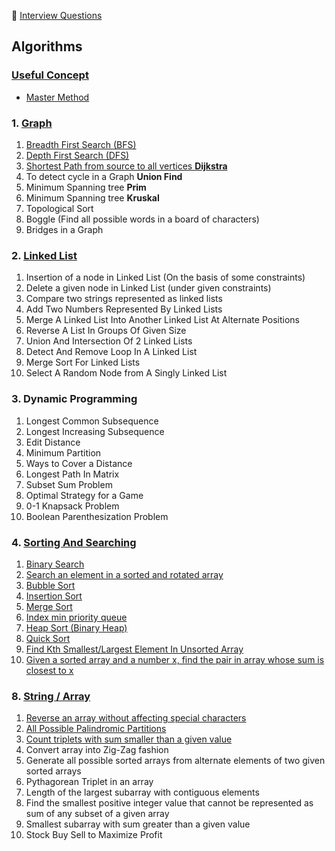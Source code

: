 :palm_tree: [Interview Questions](https://kellylin1115.github.io/interview-questions-blog/)

## Algorithms
### [Useful Concept](basic.md)
* [Master Method](basic.md)

### 1. [Graph](graph.md)
1. [Breadth First Search (BFS)](graph.md)
2. [Depth First Search (DFS)](graph.md)
3. [Shortest Path from source to all vertices **Dijkstra**](graph.md)
4. To detect cycle in a Graph **Union Find**
5. Minimum Spanning tree **Prim** 
6. Minimum Spanning tree **Kruskal** 
7. Topological Sort
8. Boggle (Find all possible words in a board of characters)
9. Bridges in a Graph

### 2. [Linked List](linked-list.md)
1. Insertion of a node in Linked List (On the basis of some constraints)
2. Delete a given node in Linked List (under given constraints)
3. Compare two strings represented as linked lists
4. Add Two Numbers Represented By Linked Lists
5. Merge A Linked List Into Another Linked List At Alternate Positions
6. Reverse A List In Groups Of Given Size
7. Union And Intersection Of 2 Linked Lists
8. Detect And Remove Loop In A Linked List
9. Merge Sort For Linked Lists
10. Select A Random Node from A Singly Linked List

### 3. Dynamic Programming
1. Longest Common Subsequence
2. Longest Increasing Subsequence
3. Edit Distance
4. Minimum Partition
5. Ways to Cover a Distance
6. Longest Path In Matrix
7. Subset Sum Problem
8. Optimal Strategy for a Game
9. 0-1 Knapsack Problem
10. Boolean Parenthesization Problem

### 4. [Sorting And Searching](sorting-searching.md)
1. [Binary Search](sorting-searching.md)
2. [Search an element in a sorted and rotated array](sorting-searching.md)
3. [Bubble Sort](sorting-searching.md)
4. [Insertion Sort](sorting-searching.md)
5. [Merge Sort](sorting-searching.md)
6. [Index min priority queue](sorting-searching.md)
7. [Heap Sort (Binary Heap)](sorting-searching.md)
8. [Quick Sort](sorting-searching.md)
9. [Find Kth Smallest/Largest Element In Unsorted Array](sorting-searching.md)
10. [Given a sorted array and a number x, find the pair in array whose sum is closest to x](sorting-searching.md)

### 8. [String / Array](string-array.md)
1. [Reverse an array without affecting special characters](string-array.md)
2. [All Possible Palindromic Partitions](string-array.md)
3. [Count triplets with sum smaller than a given value](string-array.md)
4. Convert array into Zig-Zag fashion
5. Generate all possible sorted arrays from alternate elements of two given sorted arrays
6. Pythagorean Triplet in an array
7. Length of the largest subarray with contiguous elements
8. Find the smallest positive integer value that cannot be represented as sum of any subset of a given array
9. Smallest subarray with sum greater than a given value
10. Stock Buy Sell to Maximize Profit